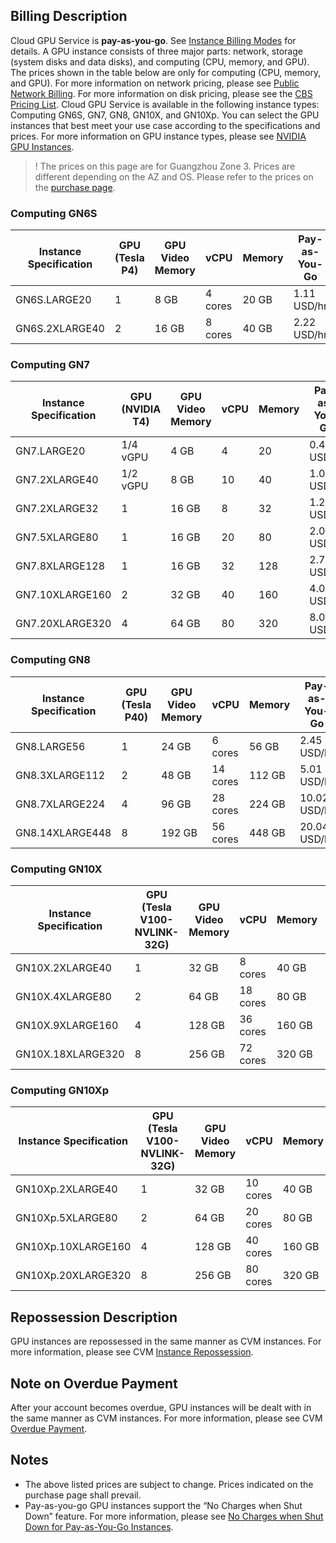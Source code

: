 ## Billing Description

Cloud GPU Service is **pay-as-you-go**. See [Instance Billing Modes](https://intl.cloud.tencent.com/document/product/213/2180) for details.
A GPU instance consists of three major parts: network, storage (system disks and data disks), and computing (CPU, memory, and GPU). The prices shown in the table below are only for computing (CPU, memory, and GPU). For more information on network pricing, please see [Public Network Billing](https://intl.cloud.tencent.com/document/product/213/10578). For more information on disk pricing, please see the [CBS Pricing List](https://intl.cloud.tencent.com/document/product/213/2255).
Cloud GPU Service is available in the following instance types: Computing GN6S, GN7, GN8, GN10X, and GN10Xp. You can select the GPU instances that best meet your use case according to the specifications and prices. For more information on GPU instance types, please see [NVIDIA GPU Instances](https://intl.cloud.tencent.com/document/product/560/19700).

>!
> The prices on this page are for Guangzhou Zone 3. Prices are different depending on the AZ and OS. Please refer to the prices on the [purchase page](https://www.tencentcloud.com/pricing/cvm).
>



### Computing GN6S

| Instance Specification | GPU (Tesla P4) | GPU Video Memory | vCPU | Memory | Pay-as-You-Go |
| -------------- | ------------- | -------- | ---- | ----- | ---------- |
| GN6S.LARGE20   | 1          | 8 GB     | 4 cores | 20 GB | 1.11 USD/hr |
| GN6S.2XLARGE40 | 2          | 16 GB    | 8 cores | 40 GB | 2.22 USD/hr |



### Computing GN7

| Instance Specification | GPU (NVIDIA T4) | GPU Video Memory | vCPU | Memory | Pay-as-You-Go |
| --------------- | -------------- | ------- | ---- | ---- | ---------- |
| GN7.LARGE20     | 1/4 vGPU     | 4 GB     | 4    | 20   | 0.49 USD/hr |
| GN7.2XLARGE40   | 1/2 vGPU     | 8 GB     | 10   | 40   | 1.01 USD/hr |
| GN7.2XLARGE32   | 1            | 16 GB    | 8    | 32   | 1.26 USD/hr |
| GN7.5XLARGE80   | 1            | 16 GB    | 20   | 80   | 2.01 USD/hr |
| GN7.8XLARGE128  | 1            | 16 GB    | 32   | 128  | 2.77 USD/hr |
| GN7.10XLARGE160 | 2            | 32 GB    | 40   | 160  | 4.03 USD/hr |
| GN7.20XLARGE320 | 4            | 64 GB    | 80   | 320  | 8.06 USD/hr |



### Computing GN8

| Instance Specification | GPU (Tesla P40) | GPU Video Memory | vCPU | Memory | Pay-as-You-Go |
| --------------- | -------------- | -------- | ----- | ------ | ----------- |
| GN8.LARGE56     | 1           | 24 GB    | 6 cores  | 56 GB  | 2.45 USD/hr |
| GN8.3XLARGE112  | 2           | 48 GB    | 14 cores | 112 GB | 5.01 USD/hr |
| GN8.7XLARGE224  | 4           | 96 GB    | 28 cores | 224 GB | 10.02 USD/hr |
| GN8.14XLARGE448 | 8           | 192 GB   | 56 cores | 448 GB | 20.04 USD/hr |



### Computing GN10X

| Instance Specification | GPU (Tesla V100-NVLINK-32G) | GPU Video Memory | vCPU | Memory | Pay-as-You-Go |
| ----------------- | -------------------------- | -------- | ----- | ------ | ----------- |
| GN10X.2XLARGE40   | 1                       | 32 GB    | 8 cores  | 40 GB  | 2.68 USD/hr |
| GN10X.4XLARGE80 | 2 | 64 GB | 18 cores | 80 GB | 5.43 USD/hr |
| GN10X.9XLARGE160  | 4                       | 128 GB   | 36 cores | 160 GB | 10.86 USD/hr |
| GN10X.18XLARGE320 | 8                       | 256 GB   | 72 cores | 320 GB | 21.71 USD/hr |



### Computing GN10Xp

| Instance Specification | GPU (Tesla V100-NVLINK-32G) | GPU Video Memory | vCPU | Memory | Pay-as-You-Go |
| ------------------ | -------------------------- | -------- | ---- | ----- | ----------- |
| GN10Xp.2XLARGE40   | 1                        | 32 GB     | 10 cores | 40 GB  | 1.72 USD/hr  |
| GN10Xp.5XLARGE80   | 2                        | 64 GB     | 20 cores | 80 GB  | 3.44 USD/hr  |
| GN10Xp.10XLARGE160 | 4                        | 128 GB    | 40 cores | 160 GB | 6.89 USD/hr  |
| GN10Xp.20XLARGE320 | 8                        | 256 GB    | 80 cores | 320 GB | 13.78 USD/hr |

## Repossession Description
GPU instances are repossessed in the same manner as CVM instances. For more information, please see CVM [Instance Repossession](https://intl.cloud.tencent.com/document/product/213/4931).

## Note on Overdue Payment
After your account becomes overdue, GPU instances will be dealt with in the same manner as CVM instances. For more information, please see CVM [Overdue Payment](https://intl.cloud.tencent.com/document/product/213/2181).

## Notes
- The above listed prices are subject to change. Prices indicated on the purchase page shall prevail.
- Pay-as-you-go GPU instances support the “No Charges when Shut Down” feature. For more information, please see [No Charges when Shut Down for Pay-as-You-Go Instances](https://intl.cloud.tencent.com/document/product/213/19918).

  

